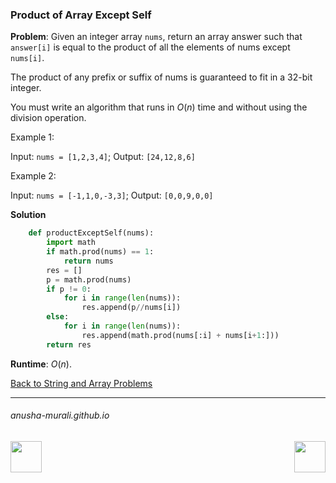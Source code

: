 ### Product of Array Except Self

**Problem**: Given an integer array `nums`, return an array answer such that `answer[i]` is equal to the product 
of all the elements of nums except `nums[i]`.

The product of any prefix or suffix of nums is guaranteed to fit in a 32-bit integer.

You must write an algorithm that runs in $O(n)$ time and without using the division operation.

 

Example 1:

Input: `nums = [1,2,3,4]`; Output: `[24,12,8,6]`

Example 2:

Input: `nums = [-1,1,0,-3,3]`; Output: `[0,0,9,0,0]`


**Solution**

```python
    def productExceptSelf(nums):
        import math
        if math.prod(nums) == 1:
            return nums
        res = []
        p = math.prod(nums)
        if p != 0:
            for i in range(len(nums)):
                res.append(p//nums[i])
        else:
            for i in range(len(nums)):
                res.append(math.prod(nums[:i] + nums[i+1:]))
        return res
```


**Runtime**:  $O(n)$.

[Back to String and Array Problems](./problems.md)

* * *
###### anusha-murali.github.io

<img src="https://github.com/anusha-murali/anusha-murali.github.io/assets/111596338/639243aa-2857-4595-a65a-7852762bb002" width="50" height="50" align="left">

[<img src="https://github.com/user-attachments/assets/989cfb30-4fb8-40f8-a812-8a054869aa32" width="50" height="50" align="right">](../index.md)
